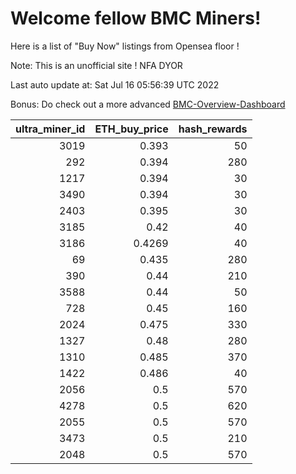 # Welcome fellow BMC Miners!
Here is a list of "Buy Now" listings from Opensea floor !

Note: This is an unofficial site ! NFA DYOR

Last auto update at: Sat Jul 16 05:56:39 UTC 2022

Bonus: Do check out a more advanced [BMC-Overview-Dashboard](https://dune.com/defifunk/BMC-Overview-Dashboard)


|   ultra_miner_id |   ETH_buy_price |   hash_rewards |
|-----------------:|----------------:|---------------:|
|             3019 |          0.393  |             50 |
|              292 |          0.394  |            280 |
|             1217 |          0.394  |             30 |
|             3490 |          0.394  |             30 |
|             2403 |          0.395  |             30 |
|             3185 |          0.42   |             40 |
|             3186 |          0.4269 |             40 |
|               69 |          0.435  |            280 |
|              390 |          0.44   |            210 |
|             3588 |          0.44   |             50 |
|              728 |          0.45   |            160 |
|             2024 |          0.475  |            330 |
|             1327 |          0.48   |            280 |
|             1310 |          0.485  |            370 |
|             1422 |          0.486  |             40 |
|             2056 |          0.5    |            570 |
|             4278 |          0.5    |            620 |
|             2055 |          0.5    |            570 |
|             3473 |          0.5    |            210 |
|             2048 |          0.5    |            570 |
